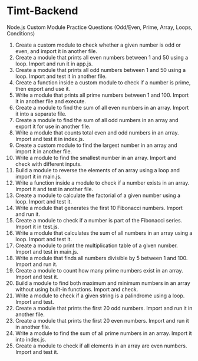 # Timt-Backend
Node.js Custom Module Practice Questions (Odd/Even, 
Prime, Array, Loops, Conditions) 
1. Create a custom module to check whether a given number is odd or even, and import 
it in another file. 
2. Create a module that prints all even numbers between 1 and 50 using a loop. Import 
and run it in app.js. 
3. Create a module that prints all odd numbers between 1 and 50 using a loop. Import 
and test it in another file. 
4. Create a function inside a custom module to check if a number is prime, then export 
and use it. 
5. Write a module that prints all prime numbers between 1 and 100. Import it in another 
file and execute. 
6. Create a module to find the sum of all even numbers in an array. Import it into a 
separate file. 
7. Create a module to find the sum of all odd numbers in an array and export it for use 
in another file. 
8. Write a module that counts total even and odd numbers in an array. Import and test it 
in index.js. 
9. Create a custom module to find the largest number in an array and import it in 
another file. 
10. Write a module to find the smallest number in an array. Import and check with 
different inputs. 
11. Build a module to reverse the elements of an array using a loop and import it in 
main.js. 
12. Write a function inside a module to check if a number exists in an array. Import it and 
test in another file. 
13. Create a module to calculate the factorial of a given number using a loop. Import and 
test it. 
14. Write a module that generates the first 10 Fibonacci numbers. Import and run it. 
15. Create a module to check if a number is part of the Fibonacci series. Import it in 
test.js. 
16. Write a module that calculates the sum of all numbers in an array using a loop. 
Import and test it. 
17. Create a module to print the multiplication table of a given number. Import and test in 
main.js. 
18. Write a module that finds all numbers divisible by 5 between 1 and 100. Import and 
run it. 
19. Create a module to count how many prime numbers exist in an array. Import and test 
it. 
20. Build a module to find both maximum and minimum numbers in an array without 
using built-in functions. Import and check. 
21. Write a module to check if a given string is a palindrome using a loop. Import and 
test. 
22. Create a module that prints the first 20 odd numbers. Import and run it in another file. 
23. Create a module that prints the first 20 even numbers. Import and run it in another 
file. 
24. Write a module to find the sum of all prime numbers in an array. Import it into 
index.js. 
25. Create a module to check if all elements in an array are even numbers. Import and 
test it. 
